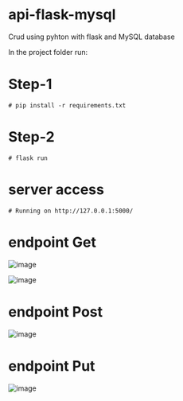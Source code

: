 # api-flask-mysql
Crud using pyhton with flask and MySQL database



In the project folder run:

 # Step-1
    
    # pip install -r requirements.txt
    
 # Step-2
 
    # flask run
    
 # server access

    # Running on http://127.0.0.1:5000/

 # endpoint Get

![image](https://user-images.githubusercontent.com/30203949/121685895-e1f88d80-ca96-11eb-9ec8-e6fe08f40c48.png)

![image](https://user-images.githubusercontent.com/30203949/121686055-14a28600-ca97-11eb-981e-c20c599f5518.png)

 # endpoint Post

![image](https://user-images.githubusercontent.com/30203949/121689010-816b4f80-ca9a-11eb-80f5-e2af88c24856.png)

 # endpoint Put
 
 ![image](https://user-images.githubusercontent.com/30203949/121689173-b1b2ee00-ca9a-11eb-9ed2-ff94e4350597.png)


